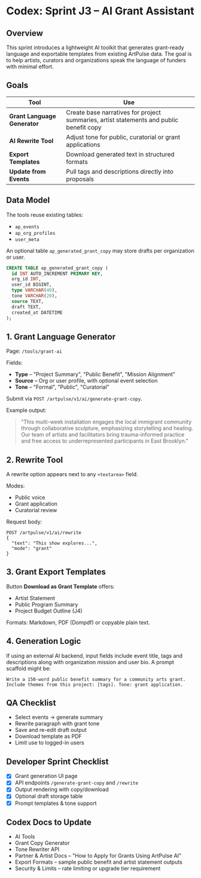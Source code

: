# Codex: Sprint J3 – AI Grant Assistant

## Overview
This sprint introduces a lightweight AI toolkit that generates grant-ready language and exportable templates from existing ArtPulse data. The goal is to help artists, curators and organizations speak the language of funders with minimal effort.

## Goals
| Tool | Use |
|------|-----|
| **Grant Language Generator** | Create base narratives for project summaries, artist statements and public benefit copy |
| **AI Rewrite Tool** | Adjust tone for public, curatorial or grant applications |
| **Export Templates** | Download generated text in structured formats |
| **Update from Events** | Pull tags and descriptions directly into proposals |

## Data Model
The tools reuse existing tables:
- `ap_events`
- `ap_org_profiles`
- `user_meta`

An optional table `ap_generated_grant_copy` may store drafts per organization or user.

```sql
CREATE TABLE ap_generated_grant_copy (
  id INT AUTO_INCREMENT PRIMARY KEY,
  org_id INT,
  user_id BIGINT,
  type VARCHAR(40),
  tone VARCHAR(20),
  source TEXT,
  draft TEXT,
  created_at DATETIME
);
```

## 1. Grant Language Generator
Page: `/tools/grant-ai`

Fields:
- **Type** – "Project Summary", "Public Benefit", "Mission Alignment"
- **Source** – Org or user profile, with optional event selection
- **Tone** – "Formal", "Public", "Curatorial"

Submit via `POST /artpulse/v1/ai/generate-grant-copy`.

Example output:

> "This multi-week installation engages the local immigrant community through collaborative sculpture, emphasizing storytelling and healing. Our team of artists and facilitators bring trauma-informed practice and free access to underrepresented participants in East Brooklyn."

## 2. Rewrite Tool
A rewrite option appears next to any `<textarea>` field.

Modes:
- Public voice
- Grant application
- Curatorial review

Request body:
```http
POST /artpulse/v1/ai/rewrite
{
  "text": "This show explores...",
  "mode": "grant"
}
```

## 3. Grant Export Templates
Button **Download as Grant Template** offers:
- Artist Statement
- Public Program Summary
- Project Budget Outline (J4)

Formats: Markdown, PDF (Dompdf) or copyable plain text.

## 4. Generation Logic
If using an external AI backend, input fields include event title, tags and descriptions along with organization mission and user bio. A prompt scaffold might be:

```
Write a 150-word public benefit summary for a community arts grant. Include themes from this project: [tags]. Tone: grant application.
```

## QA Checklist
- Select events → generate summary
- Rewrite paragraph with grant tone
- Save and re-edit draft output
- Download template as PDF
- Limit use to logged-in users

## Developer Sprint Checklist
- [x] Grant generation UI page
- [x] API endpoints `/generate-grant-copy` and `/rewrite`
- [x] Output rendering with copy/download
- [x] Optional draft storage table
- [x] Prompt templates & tone support

## Codex Docs to Update
- AI Tools
- Grant Copy Generator
- Tone Rewriter API
- Partner & Artist Docs – "How to Apply for Grants Using ArtPulse AI"
- Export Formats – sample public benefit and artist statement outputs
- Security & Limits – rate limiting or upgrade tier requirement

